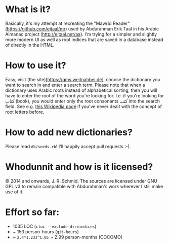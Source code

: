 What is it?
===========

Basically, it's my attempt at recreating the "Mawrid Reader" (https://github.com/ejtaal/mr) used by Abdurahman Erik Taal in his Arabic Almanac project (http://ejtaal.net/aa). I'm trying for a simpler and slightly more modern UI as well as root indices that are saved in a database instead of directly in the HTML.

How to use it?
==============

Easy, visit (the site)[https://qms.weitnahbei.de], choose the dictionary you want to search in and enter a search term. Please note that when a dictionary uses Arabic roots instead of alphabetical sorting, then you will have to enter the root of the word you're looking for. I.e. if you're looking for كتاب (book), you would enter only the root consonants كتب into the search field. See e.g. [this Wikipedia page](https://en.wikipedia.org/wiki/Semitic_root) if you've never dealt with the concept of root letters before.

How to add new dictionaries?
============================

Please read `db/seeds.rb`! I'll happily accept pull requests :-).

Whodunnit and how is it licensed?
=================================

© 2014 and onwards, J. R. Schmid. The sources are licensed under GNU GPL v3 to remain compatible with Abdurahman's work wherever I still make use of it.

Effort so far:
==============

- 1035 LOC (`cloc --exclude-dir=indices`)
- ~ 153 person-hours (`git-hours`)
- ~ `2.4*1.233^1.05 =` 2.99 person-months (COCOMO)
